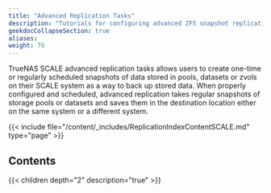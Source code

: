 ```yaml
---
title: "Advanced Replication Tasks"
description: "Tutorials for configuring advanced ZFS snapshot replication tasks in TrueNAS SCALE."
geekdocCollapseSection: true
aliases:
weight: 70
---
```


TrueNAS SCALE advanced replication tasks allows users to create one-time or regularly scheduled snapshots of data stored in pools, datasets or zvols on their SCALE system as a way to back up stored data. 
When properly configured and scheduled, advanced replication takes regular snapshots of storage pools or datasets and saves them in the destination location either on the same system or a different system. 

{{< include file="/content/_includes/ReplicationIndexContentSCALE.md" type="page" >}}

## Contents

{{< children depth="2" description="true" >}}

